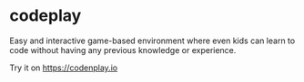 # codeplay
Easy and interactive game-based environment where even kids can learn to code without having any previous knowledge or experience. 

Try it on https://codenplay.io
